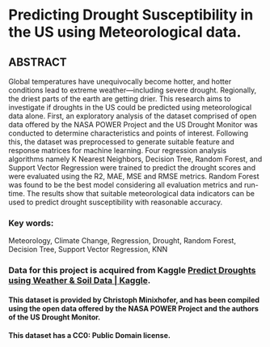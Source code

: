 # Predicting Drought Susceptibility in the US using Meteorological data.



## ABSTRACT
Global temperatures have unequivocally become hotter, and hotter conditions lead to extreme weather—including 
severe drought. Regionally, the driest parts of the earth are getting drier. This research aims to investigate if droughts 
in the US could be predicted using meteorological data alone. First, an exploratory analysis of the dataset comprised 
of open data offered by the NASA POWER Project and the US Drought Monitor was conducted to determine
characteristics and points of interest. Following this, the dataset was preprocessed to generate suitable feature and 
response matrices for machine learning. Four regression analysis algorithms namely K Nearest Neighbors, Decision 
Tree, Random Forest, and Support Vector Regression were trained to predict the drought scores and were evaluated 
using the R2, MAE, MSE and RMSE metrics. Random Forest was found to be the best model considering all evaluation 
metrics and run-time. The results show that suitable meteorological data indicators can be used to predict drought 
susceptibility with reasonable accuracy.



### Key words:
Meteorology, Climate Change, Regression, Drought, Random Forest, Decision Tree, Support Vector Regression, KNN



### Data for this project is acquired from Kaggle [Predict Droughts using Weather & Soil Data | Kaggle](https://www.kaggle.com/cdminix/us-drought-meteorological-data). 
#### This dataset is provided by Christoph Minixhofer, and has been compiled using the open data offered by the NASA POWER Project and the authors of the US Drought Monitor. 
#### This dataset has a CC0: Public Domain license.
